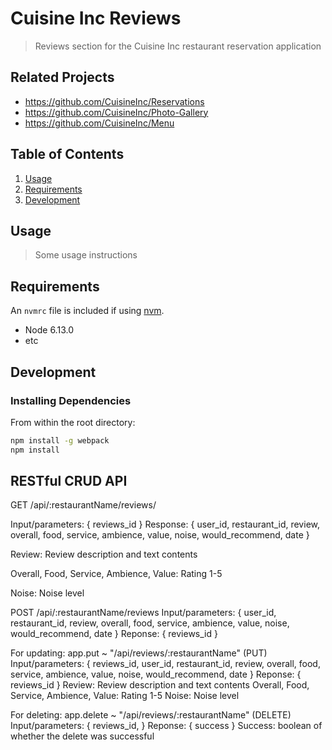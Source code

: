 # Cuisine Inc Reviews

> Reviews section for the Cuisine Inc restaurant reservation application

## Related Projects

  - https://github.com/CuisineInc/Reservations
  - https://github.com/CuisineInc/Photo-Gallery
  - https://github.com/CuisineInc/Menu

## Table of Contents

1. [Usage](#Usage)
1. [Requirements](#requirements)
1. [Development](#development)

## Usage

> Some usage instructions

## Requirements

An `nvmrc` file is included if using [nvm](https://github.com/creationix/nvm).

- Node 6.13.0
- etc

## Development

### Installing Dependencies

From within the root directory:

```sh
npm install -g webpack
npm install
```

## RESTful CRUD API
GET /api/:restaurantName/reviews/

Input/parameters: {
	reviews_id
}
Response: {
	user_id,
	restaurant_id,
	review,
	overall,
	food,
	service,
	ambience,
	value,
	noise,
	would_recommend,
	date
}

Review: Review description and text contents

Overall, Food, Service, Ambience, Value: Rating 1-5

Noise: Noise level


POST /api/:restaurantName/reviews
Input/parameters: {
	user_id,
	restaurant_id,
	review,
	overall,
	food,
	service,
	ambience,
	value,
	noise,
	would_recommend,
	date
}
Reponse: {
	reviews_id
}

For updating: app.put ~ "/api/reviews/:restaurantName" (PUT)
Input/parameters: {
	reviews_id,
	user_id,
	restaurant_id,
	review,
	overall,
	food,
	service,
	ambience,
	value,
	noise,
	would_recommend,
	date
}
Reponse: {
	reviews_id
}
Review: Review description and text contents
Overall, Food, Service, Ambience, Value: Rating 1-5
Noise: Noise level

For deleting: app.delete ~ "/api/reviews/:restaurantName" (DELETE)
Input/parameters: {
	reviews_id,
}
Reponse: {
	success
}
Success: boolean of whether the delete was successful


